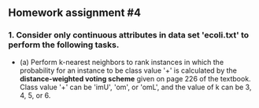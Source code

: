 ## Homework assignment #4
### 1. Consider only continuous attributes in data set 'ecoli.txt' to perform the following tasks.

* (a) Perform k-nearest neighbors to rank instances in which the probability for an instance to be class value '+' is calculated by the **distance-weighted voting scheme** given on page 226 of the textbook. Class value '+' can be 'imU', 'om', or 'omL', and the value of k can be 3, 4, 5, or 6.


